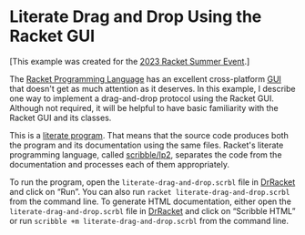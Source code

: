 Literate Drag and Drop Using the Racket GUI
===========================================

[This example was created for the [2023 Racket Summer Event](https://racket.discourse.group/t/the-2023-racket-summer-event).]

The [Racket Programming Language](https://www.racket-lang.org/) has an excellent cross-platform [GUI](https://docs.racket-lang.org/gui/index.html) that doesn't 
get as much attention as it deserves. In this example, I describe one way to implement a drag-and-drop protocol using the Racket GUI. Although not 
required, it will be helpful to have basic familiarity with the Racket GUI and its classes. 

This is a [literate program](https://en.wikipedia.org/wiki/Literate_programming). That means that the 
source code produces both the program and its documentation using the same files. Racket's literate programming language, called [scribble/lp2](https://docs.racket-lang.org/scribble/lp.html), separates the code from the documentation and processes each of them appropriately. 

To run the program, open the `literate-drag-and-drop.scrbl` file in [DrRacket](https://docs.racket-lang.org/drracket/index.html") and click on “Run”. You can also run `racket literate-drag-and-drop.scrbl` from the command line. To generate HTML documentation, either open the `literate-drag-and-drop.scrbl` file in [DrRacket](https://docs.racket-lang.org/drracket/index.html") and click on “Scribble HTML” or run `scribble +m literate-drag-and-drop.scrbl` from the command line.

